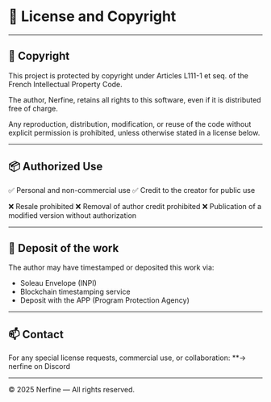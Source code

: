 # 📜 License and Copyright

---

## 🔐 Copyright

This project is protected by copyright under Articles L111-1 et seq. of the French Intellectual Property Code.

The author, Nerfine, retains all rights to this software, even if it is distributed free of charge.

Any reproduction, distribution, modification, or reuse of the code without explicit permission is prohibited, unless otherwise stated in a license below.

---

## 📦 Authorized Use

✅ Personal and non-commercial use
✅ Credit to the creator for public use

❌ Resale prohibited
❌ Removal of author credit prohibited
❌ Publication of a modified version without authorization

---

## 📃 Deposit of the work

The author may have timestamped or deposited this work via:
- Soleau Envelope (INPI)
- Blockchain timestamping service
- Deposit with the APP (Program Protection Agency)

---

## 📫 Contact

For any special license requests, commercial use, or collaboration:
**→ nerfine on Discord

---

© 2025 Nerfine — All rights reserved.
